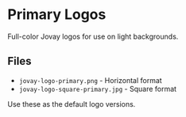 # Primary Logos

Full-color Jovay logos for use on light backgrounds.

## Files
- `jovay-logo-primary.png` - Horizontal format
- `jovay-logo-square-primary.jpg` - Square format

Use these as the default logo versions.

